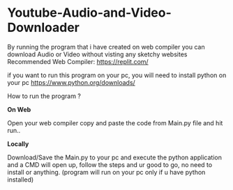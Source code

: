# Youtube-Audio-and-Video-Downloader
By running the program that i have created on web compiler you can download Audio or Video without visting any sketchy websites
Recommended Web Compiler: https://replit.com/

if you want to run this program on your pc, you will need to install python on your pc https://www.python.org/downloads/

How to run the program ?

**On Web**

Open your web compiler copy and paste the code from Main.py file and hit run..

**Locally**

Download/Save the Main.py to your pc and execute the python application and a CMD will open up, follow the steps and ur good to go, no need to install or anything.
(program will run on your pc only if u have python installed)
